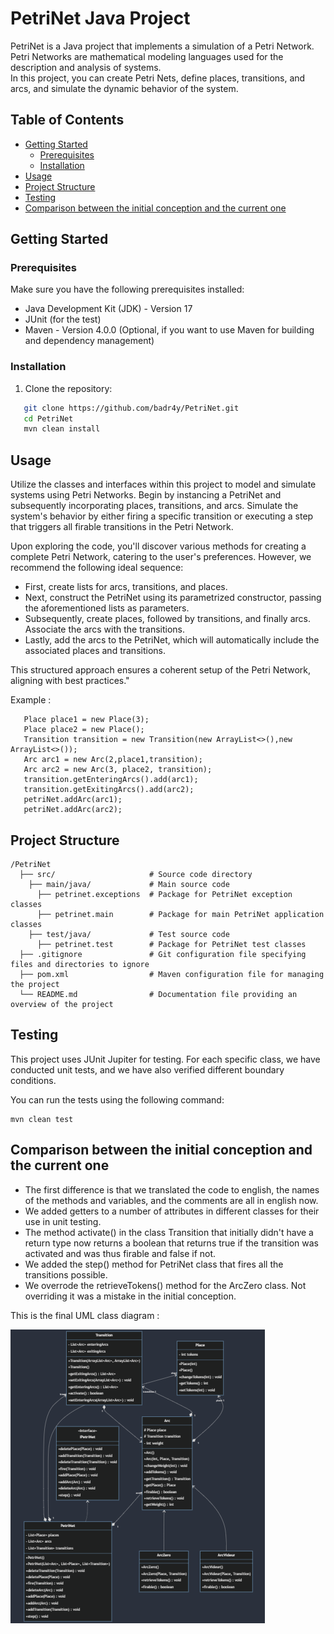 # PetriNet Java Project
PetriNet is a Java project that implements a simulation of a Petri Network.  
Petri Networks are mathematical modeling languages used for the description and analysis of systems.  
In this project, you can create Petri Nets, define places, transitions, and arcs, and simulate the dynamic behavior of the system.


## Table of Contents

- [Getting Started](#getting-started)
    - [Prerequisites](#prerequisites)
    - [Installation](#installation)
- [Usage](#usage)
- [Project Structure](#project-structure)
- [Testing](#testing)
- [Comparison between the initial conception and the current one](#conception)

## Getting Started

### Prerequisites

Make sure you have the following prerequisites installed:
- Java Development Kit (JDK) - Version 17
- JUnit (for the test)
- Maven - Version 4.0.0 (Optional, if you want to use Maven for building and dependency management)

### Installation

1. Clone the repository:
```bash
   git clone https://github.com/badr4y/PetriNet.git 
   cd PetriNet
   mvn clean install
```

## Usage
Utilize the classes and interfaces within this project to model and simulate systems using Petri Networks. Begin by instancing a PetriNet and subsequently incorporating places, transitions, and arcs. Simulate the system's behavior by either firing a specific transition or executing a step that triggers all firable transitions in the Petri Network.

Upon exploring the code, you'll discover various methods for creating a complete Petri Network, catering to the user's preferences. However, we recommend the following ideal sequence:

- First, create lists for arcs, transitions, and places.
- Next, construct the PetriNet using its parametrized constructor, passing the aforementioned lists as parameters.
- Subsequently, create places, followed by transitions, and finally arcs.
Associate the arcs with the transitions.
- Lastly, add the arcs to the PetriNet, which will automatically include the associated places and transitions.

This structured approach ensures a coherent setup of the Petri Network, aligning with best practices."

Example :  
```example
   Place place1 = new Place(3);
   Place place2 = new Place();
   Transition transition = new Transition(new ArrayList<>(),new ArrayList<>());
   Arc arc1 = new Arc(2,place1,transition);
   Arc arc2 = new Arc(3, place2, transition);
   transition.getEnteringArcs().add(arc1);
   transition.getExitingArcs().add(arc2);
   petriNet.addArc(arc1);
   petriNet.addArc(arc2);
```

## Project Structure
```
/PetriNet
  ├── src/                     # Source code directory
    ├── main/java/             # Main source code
      ├── petrinet.exceptions  # Package for PetriNet exception classes
      ├── petrinet.main        # Package for main PetriNet application classes
    ├── test/java/             # Test source code
      ├── petrinet.test        # Package for PetriNet test classes
  ├── .gitignore               # Git configuration file specifying files and directories to ignore
  ├── pom.xml                  # Maven configuration file for managing the project
  └── README.md                # Documentation file providing an overview of the project
```

## Testing
This project uses JUnit Jupiter for testing. For each specific class, we have conducted unit tests, and we have also verified different boundary conditions.

You can run the tests using the following command:
```
mvn clean test
```

## Comparison between the initial conception and the current one
- The first difference is that we translated the code to english, the names of the methods and variables, and the comments are all in english now.   
- We added getters to a number of attributes in different classes for their use in unit testing.  
- The method activate() in the class Transition that initially didn't have a return type now returns a boolean that returns true if the transition was activated and was thus firable and false if not.  
- We added the step() method for PetriNet class that fires all the transitions possible.  
- We overrode the retrieveTokens() method for the ArcZero class. Not overriding it was a mistake in the initial conception.  

This is the final UML class diagram :

![classDiagram.png](classDiagram.png)



